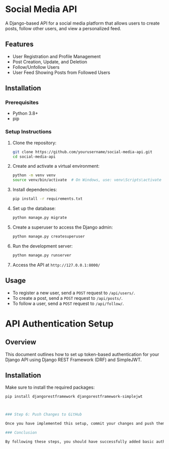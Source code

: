 # Social Media API

A Django-based API for a social media platform that allows users to create posts, follow other users, and view a personalized feed.

## Features

- User Registration and Profile Management
- Post Creation, Update, and Deletion
- Follow/Unfollow Users
- User Feed Showing Posts from Followed Users

## Installation

### Prerequisites

- Python 3.8+
- pip

### Setup Instructions

1. Clone the repository:

    ```bash
    git clone https://github.com/yourusername/social-media-api.git
    cd social-media-api
    ```

2. Create and activate a virtual environment:

    ```bash
    python -m venv venv
    source venv/bin/activate  # On Windows, use: venv\Scripts\activate
    ```

3. Install dependencies:

    ```bash
    pip install -r requirements.txt
    ```

4. Set up the database:

    ```bash
    python manage.py migrate
    ```

5. Create a superuser to access the Django admin:

    ```bash
    python manage.py createsuperuser
    ```

6. Run the development server:

    ```bash
    python manage.py runserver
    ```

7. Access the API at `http://127.0.0.1:8000/`

## Usage

- To register a new user, send a `POST` request to `/api/users/`.
- To create a post, send a `POST` request to `/api/posts/`.
- To follow a user, send a `POST` request to `/api/follow/`.


# API Authentication Setup

## Overview

This document outlines how to set up token-based authentication for your Django API using Django REST Framework (DRF) and SimpleJWT.

## Installation

Make sure to install the required packages:

```bash
pip install djangorestframework djangorestframework-simplejwt



### Step 6: Push Changes to GitHub

Once you have implemented this setup, commit your changes and push them to your GitHub repository.

### Conclusion

By following these steps, you should have successfully added basic authentication to your Django API using token-based authentication with Django REST Framework and SimpleJWT. If you have any further questions or run into issues, feel free to ask!
